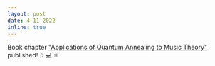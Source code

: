 ```yaml
---
layout: post
date: 4-11-2022
inline: true
---
```

Book chapter ["Applications of Quantum Annealing to Music Theory"](https://link.springer.com/chapter/10.1007/978-3-031-13909-3_15) published! :notes: :computer: ⚛️  